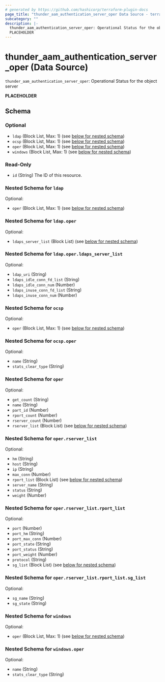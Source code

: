 ```yaml
---
# generated by https://github.com/hashicorp/terraform-plugin-docs
page_title: "thunder_aam_authentication_server_oper Data Source - terraform-provider-thunder"
subcategory: ""
description: |-
  thunder_aam_authentication_server_oper: Operational Status for the object server
  PLACEHOLDER
---
```


# thunder_aam_authentication_server_oper (Data Source)

`thunder_aam_authentication_server_oper`: Operational Status for the object server

__PLACEHOLDER__



<!-- schema generated by tfplugindocs -->
## Schema

### Optional

- `ldap` (Block List, Max: 1) (see [below for nested schema](#nestedblock--ldap))
- `ocsp` (Block List, Max: 1) (see [below for nested schema](#nestedblock--ocsp))
- `oper` (Block List, Max: 1) (see [below for nested schema](#nestedblock--oper))
- `windows` (Block List, Max: 1) (see [below for nested schema](#nestedblock--windows))

### Read-Only

- `id` (String) The ID of this resource.

<a id="nestedblock--ldap"></a>
### Nested Schema for `ldap`

Optional:

- `oper` (Block List, Max: 1) (see [below for nested schema](#nestedblock--ldap--oper))

<a id="nestedblock--ldap--oper"></a>
### Nested Schema for `ldap.oper`

Optional:

- `ldaps_server_list` (Block List) (see [below for nested schema](#nestedblock--ldap--oper--ldaps_server_list))

<a id="nestedblock--ldap--oper--ldaps_server_list"></a>
### Nested Schema for `ldap.oper.ldaps_server_list`

Optional:

- `ldap_uri` (String)
- `ldaps_idle_conn_fd_list` (String)
- `ldaps_idle_conn_num` (Number)
- `ldaps_inuse_conn_fd_list` (String)
- `ldaps_inuse_conn_num` (Number)




<a id="nestedblock--ocsp"></a>
### Nested Schema for `ocsp`

Optional:

- `oper` (Block List, Max: 1) (see [below for nested schema](#nestedblock--ocsp--oper))

<a id="nestedblock--ocsp--oper"></a>
### Nested Schema for `ocsp.oper`

Optional:

- `name` (String)
- `stats_clear_type` (String)



<a id="nestedblock--oper"></a>
### Nested Schema for `oper`

Optional:

- `get_count` (String)
- `name` (String)
- `part_id` (Number)
- `rport_count` (Number)
- `rserver_count` (Number)
- `rserver_list` (Block List) (see [below for nested schema](#nestedblock--oper--rserver_list))

<a id="nestedblock--oper--rserver_list"></a>
### Nested Schema for `oper.rserver_list`

Optional:

- `hm` (String)
- `host` (String)
- `ip` (String)
- `max_conn` (Number)
- `rport_list` (Block List) (see [below for nested schema](#nestedblock--oper--rserver_list--rport_list))
- `server_name` (String)
- `status` (String)
- `weight` (Number)

<a id="nestedblock--oper--rserver_list--rport_list"></a>
### Nested Schema for `oper.rserver_list.rport_list`

Optional:

- `port` (Number)
- `port_hm` (String)
- `port_max_conn` (Number)
- `port_state` (String)
- `port_status` (String)
- `port_weight` (Number)
- `protocol` (String)
- `sg_list` (Block List) (see [below for nested schema](#nestedblock--oper--rserver_list--rport_list--sg_list))

<a id="nestedblock--oper--rserver_list--rport_list--sg_list"></a>
### Nested Schema for `oper.rserver_list.rport_list.sg_list`

Optional:

- `sg_name` (String)
- `sg_state` (String)





<a id="nestedblock--windows"></a>
### Nested Schema for `windows`

Optional:

- `oper` (Block List, Max: 1) (see [below for nested schema](#nestedblock--windows--oper))

<a id="nestedblock--windows--oper"></a>
### Nested Schema for `windows.oper`

Optional:

- `name` (String)
- `stats_clear_type` (String)


